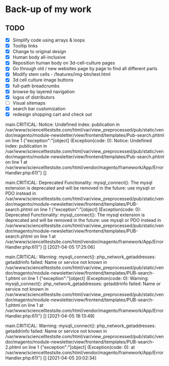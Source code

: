 <!--
 * @Author: Jinqi Li
 * @Date: 2021-01-05 08:30:50
 * @LastEditors: Jinqi Li
 * @LastEditTime: 2021-04-05 16:51:20
 * @FilePath: \ScienCell-Frontend\README.md
-->
# Back-up of my work

## TODO
- [x] Simplify code using arrays & loops
- [x] Tooltip links
- [x] Change to original design
- [x] Human body all-inclusive
- [x] Reposition human body on 3d-cell-culture pages
- [x] Go through old / new websites page by page to find all different parts
- [x] Modify stem cells - /features/img-btn/test.html
- [x] 3d cell culture image buttons
- [x] full-path breadcrumbs
- [x] browse-by layered navigation
- [x] logos of distributors
- [ ] Visual sitemaps
- [x] search bar customization
- [x] redesign shopping cart and check out

<!-- 
animal primary cells page

		<div class="sciencell-col-4">
			<ul>
				<li>
					<a href="/products-services/primary-cells/animal/rat.html" title="Animal Cells" class="list-header"><strong>Animal Cells</strong></a>
				</li>
				<li>
				    <a href="/products-services/primary-cells/animal/rat.html" title="Rat Cells">Rat Cells</a>
				</li>
				<li>
				    <a href="/products-services/primary-cells/animal/mouse.html" title="Mouse Cells">Mouse Cells</a>
				</li>
				<li>
				    <a href="/products-services/primary-cells/animal/porcine.html" title="Porcine Cells">Porcine Cells</a>
				</li>
				<li>
				    <a href="/products-services/primary-cells/animal/horse.html" title="Horse Cells">Horse Cells</a>
				</li>
				<li>
				    <a href="/products-services/primary-cells/animal/dog.html" title="Dog Cells">Dog Cells</a>
				</li>
				<li>
				    <a href="/products-services/primary-cells/animal/bovine.html" title="Bovine Cells">Bovine Cells</a>
				</li>
			</ul>
		</div>
 -->


main.CRITICAL: Notice: Undefined index: publication in /var/www/sciencelltestsite.com/html/var/view_preprocessed/pub/static/vendor/magento/module-newsletter/view/frontend/templates/Pub-search.phtml on line 1 {"exception":"[object] (Exception(code: 0): Notice: Undefined index: publication in /var/www/sciencelltestsite.com/html/var/view_preprocessed/pub/static/vendor/magento/module-newsletter/view/frontend/templates/Pub-search.phtml on line 1 at /var/www/sciencelltestsite.com/html/vendor/magento/framework/App/ErrorHandler.php:61)"} []

main.CRITICAL: Deprecated Functionality: mysql_connect(): The mysql extension is deprecated and will be removed in the future: use mysqli or PDO instead in /var/www/sciencelltestsite.com/html/var/view_preprocessed/pub/static/vendor/magento/module-newsletter/view/frontend/templates/PUB-search.phtml on line 1 {"exception":"[object] (Exception(code: 0): Deprecated Functionality: mysql_connect(): The mysql extension is deprecated and will be removed in the future: use mysqli or PDO instead in /var/www/sciencelltestsite.com/html/var/view_preprocessed/pub/static/vendor/magento/module-newsletter/view/frontend/templates/PUB-search.phtml on line 1 at /var/www/sciencelltestsite.com/html/vendor/magento/framework/App/ErrorHandler.php:61)"} []
[2021-04-05 17:25:06] 

main.CRITICAL: Warning: mysqli_connect(): php_network_getaddresses: getaddrinfo failed: Name or service not known in /var/www/sciencelltestsite.com/html/var/view_preprocessed/pub/static/vendor/magento/module-newsletter/view/frontend/templates/PUB-search-1.phtml on line 1 {"exception":"[object] (Exception(code: 0): Warning: mysqli_connect(): php_network_getaddresses: getaddrinfo failed: Name or service not known in /var/www/sciencelltestsite.com/html/var/view_preprocessed/pub/static/vendor/magento/module-newsletter/view/frontend/templates/PUB-search-1.phtml on line 1 at /var/www/sciencelltestsite.com/html/vendor/magento/framework/App/ErrorHandler.php:61)"} []
[2021-04-05 18:13:49] 

main.CRITICAL: Warning: mysqli_connect(): php_network_getaddresses: getaddrinfo failed: Name or service not known in /var/www/sciencelltestsite.com/html/var/view_preprocessed/pub/static/vendor/magento/module-newsletter/view/frontend/templates/PUB-search-2.phtml on line 1 {"exception":"[object] (Exception(code: 0): at /var/www/sciencelltestsite.com/html/vendor/magento/framework/App/ErrorHandler.php:61)"} []
[2021-04-05 20:02:34]

<a href="https://madmimi.com/signups/3983/iframe" onclick="window.open(this.href, null, 'height=900, width=450, toolbar=0, location=0, status=1, scrollbars=1, resizable=1'); return false" rel="noopener noreferrer" title="Signup for Newsletter" target="_blank">